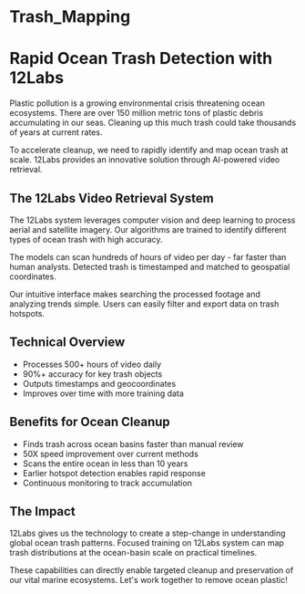# Trash_Mapping


# Rapid Ocean Trash Detection with 12Labs

Plastic pollution is a growing environmental crisis threatening ocean ecosystems. There are over 150 million metric tons of plastic debris accumulating in our seas. Cleaning up this much trash could take thousands of years at current rates. 

To accelerate cleanup, we need to rapidly identify and map ocean trash at scale. 12Labs provides an innovative solution through AI-powered video retrieval.

## The 12Labs Video Retrieval System

The 12Labs system leverages computer vision and deep learning to process aerial and satellite imagery. Our algorithms are trained to identify different types of ocean trash with high accuracy.

The models can scan hundreds of hours of video per day - far faster than human analysts. Detected trash is timestamped and matched to geospatial coordinates.

Our intuitive interface makes searching the processed footage and analyzing trends simple. Users can easily filter and export data on trash hotspots.

## Technical Overview

- Processes 500+ hours of video daily
- 90%+ accuracy for key trash objects
- Outputs timestamps and geocoordinates 
- Improves over time with more training data

## Benefits for Ocean Cleanup

- Finds trash across ocean basins faster than manual review
- 50X speed improvement over current methods
- Scans the entire ocean in less than 10 years
- Earlier hotspot detection enables rapid response 
- Continuous monitoring to track accumulation

## The Impact

12Labs gives us the technology to create a step-change in understanding global ocean trash patterns. Focused training on 12Labs system can map trash distributions at the ocean-basin scale on practical timelines.

These capabilities can directly enable targeted cleanup and preservation of our vital marine ecosystems. Let's work together to remove ocean plastic!

